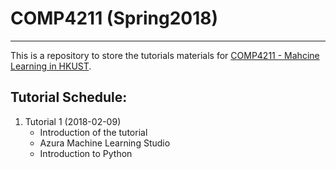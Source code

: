 # COMP4211 (Spring2018)
---
This is a repository to store the tutorials materials for [COMP4211 - Mahcine Learning in HKUST](https://course.cse.ust.hk/comp4211/).

**Tutorial Schedule**:
---
1. Tutorial 1 (2018-02-09)
    + Introduction of the tutorial
    + Azura Machine Learning Studio
    + Introduction to Python
    

